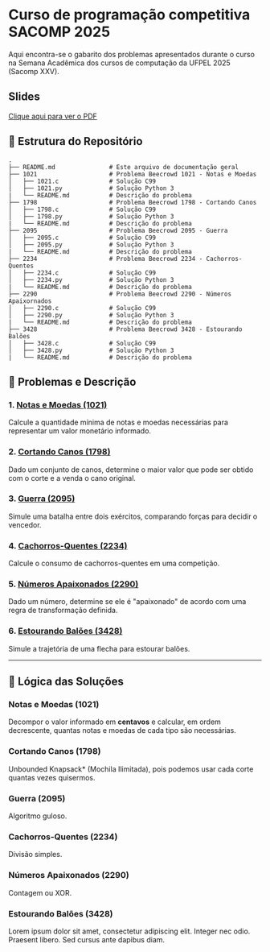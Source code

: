 # Curso de programação competitiva SACOMP 2025
Aqui encontra-se o gabarito dos problemas apresentados durante o curso na Semana Acadêmica dos cursos de computação da UFPEL 2025 (Sacomp XXV).

## Slides
[Clique aqui para ver o PDF](https://github.com/fabriciobarbosaviegas/Curso-de-programa-o-competitiva-SACOMP-2025/blob/main/slides.pdf)

## 📁 Estrutura do Repositório

```
.
├── README.md               # Este arquivo de documentação geral
├── 1021                    # Problema Beecrowd 1021 - Notas e Moedas
│   ├── 1021.c              # Solução C99
│   ├── 1021.py             # Solução Python 3
|   └── README.md           # Descrição do problema
├── 1798                    # Problema Beecrowd 1798 - Cortando Canos
│   ├── 1798.c              # Solução C99
│   ├── 1798.py             # Solução Python 3
|   └── README.md           # Descrição do problema
├── 2095                    # Problema Beecrowd 2095 - Guerra
│   ├── 2095.c              # Solução C99
│   ├── 2095.py             # Solução Python 3
|   └── README.md           # Descrição do problema
├── 2234                    # Problema Beecrowd 2234 - Cachorros-Quentes
│   ├── 2234.c              # Solução C99
│   ├── 2234.py             # Solução Python 3
|   └── README.md           # Descrição do problema
├── 2290                    # Problema Beecrowd 2290 - Números Apaixornados
│   ├── 2290.c              # Solução C99
│   ├── 2290.py             # Solução Python 3
|   └── README.md           # Descrição do problema
├── 3428                    # Problema Beecrowd 3428 - Estourando Balões
│   ├── 3428.c              # Solução C99
│   ├── 3428.py             # Solução Python 3
|   └── README.md           # Descrição do problema
```

## 📜 Problemas e Descrição

### 1. [Notas e Moedas (1021)](https://www.beecrowd.com.br/judge/pt/problems/view/1021)  
Calcule a quantidade mínima de notas e moedas necessárias para representar um valor monetário informado.

### 2. [Cortando Canos (1798)](https://www.beecrowd.com.br/judge/pt/problems/view/1798)  
Dado um conjunto de canos, determine o maior valor que pode ser obtido com o corte e a venda o cano original.

### 3. [Guerra (2095)](https://www.beecrowd.com.br/judge/pt/problems/view/2095)  
Simule uma batalha entre dois exércitos, comparando forças para decidir o vencedor.

### 4. [Cachorros-Quentes (2234)](https://www.beecrowd.com.br/judge/pt/problems/view/2234)  
Calcule o consumo de cachorros-quentes em uma competição.

### 5. [Números Apaixonados (2290)](https://www.beecrowd.com.br/judge/pt/problems/view/2290)  
Dado um número, determine se ele é "apaixonado" de acordo com uma regra de transformação definida.

### 6. [Estourando Balões (3428)](https://www.beecrowd.com.br/judge/pt/problems/view/3428)  
Simule a trajetória de uma flecha para estourar balões.

---

## 🧠 Lógica das Soluções

### Notas e Moedas (1021)
Decompor o valor informado em **centavos** e calcular, em ordem decrescente, quantas notas e moedas de cada tipo são necessárias.

### Cortando Canos (1798)
Unbounded Knapsack* (Mochila Ilimitada), pois podemos usar cada corte quantas vezes quisermos.

### Guerra (2095)
Algoritmo guloso.

### Cachorros-Quentes (2234)
Divisão simples.

### Números Apaixonados (2290)
Contagem ou XOR.

### Estourando Balões (3428)
Lorem ipsum dolor sit amet, consectetur adipiscing elit. Integer nec odio. Praesent libero. Sed cursus ante dapibus diam.